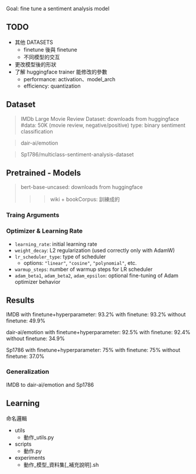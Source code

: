 Goal: fine tune a sentiment analysis model

## TODO
* 其他 DATASETS
    * finetune 後與 finetune
    * 不同模型的交互
* 更改模型後的形狀
* 了解 huggingface trainer 能修改的參數
    * performance: activation、model_arch
    * efficiency: quantization 

## Dataset
>IMDb Large Movie Review Dataset: downloads from huggingface
>#data: 50K (movie review, negative/positive)
>type: binary sentiment classification

>dair-ai/emotion

>Sp1786/multiclass-sentiment-analysis-dataset

## Pretrained - Models
>bert-base-uncased: downloads from huggingface
>>>wiki + bookCorpus: 訓練成的

### Traing Arguments
### **Optimizer & Learning Rate**
* `learning_rate`: initial learning rate
* `weight_decay`: L2 regularization (used correctly only with AdamW)
* `lr_scheduler_type`: type of scheduler
  * options: `"linear"`, `"cosine"`, `"polynomial"`, etc.
* `warmup_steps`: number of warmup steps for LR scheduler
* `adam_beta1`, `adam_beta2`, `adam_epsilon`: optional fine-tuning of Adam optimizer behavior


## Results
IMDB
with finetune+hyperparameter: 93.2%
with finetune: 93.2%
without finetune: 49.9%

dair-ai/emotion
with finetune+hyperparameter: 92.5%
with finetune: 92.4%
without finetune: 34.9%

Sp1786
with finetune+hyperparameter: 75%
with finetune: 75%
without finetune: 37.0%

### Generalization
IMDB to dair-ai/emotion and Sp1786

## Learning
命名邏輯
* utils
    * 動作_utils.py 
* scripts
    * 動作.py
* experiments
    * 動作_模型_資料集[_補充說明].sh
